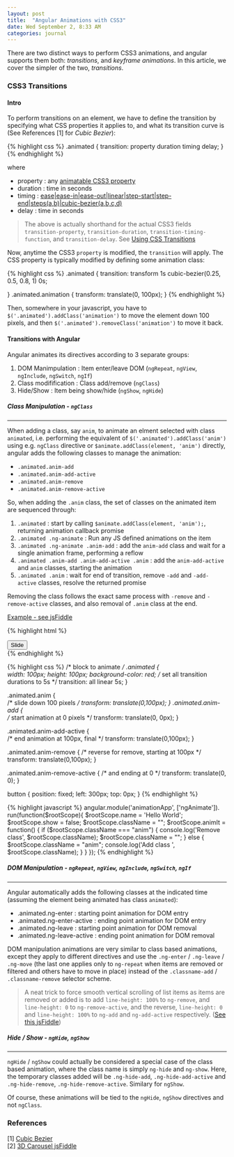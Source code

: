 ```yaml
---
layout: post
title:  "Angular Animations with CSS3"
date: Wed September 2, 8:33 AM
categories: journal
---
```


There are two distinct ways to perform CSS3 animations, and angular supports them both: *transitions*,
and *keyframe animations*.  In this article, we cover the simpler of the two, *transitions*.

### CSS3 Transitions

#### Intro
To perform transitions on an element, we have to define the transition by specifying what CSS properties it applies to, and what its transition curve is (See References [1] for *Cubic Bezier*):

{% highlight css %}
.animated {
  transition: property duration timing delay;
}
{% endhighlight %}

where

* property : any [animatable CSS3 property](https://developer.mozilla.org/en-US/docs/Web/CSS/CSS_animated_properties)
* duration : time in seconds
* timing  : [ease\|ease-in\|ease-out\|linear\|step-start\|step-end\|steps(a,b)\|cubic-bezier(a,b,c,d)]((https://developer.mozilla.org/en-US/docs/Web/CSS/transition-timing-function)
)
* delay   : time in seconds

> The above is actually shorthand for the actual CSS3 fields `transition-property`, `transition-duration`, `transition-timing-function`, and `transition-delay`.  See [Using CSS Transitions](https://developer.mozilla.org/en-US/docs/Web/Guide/CSS/Using_CSS_transitions)

Now, anytime the CSS3 `property` is modified, the `transition` will apply.  The CSS property is typically modified by defining some animation class:

{% highlight css %}
.animated {
  transition: transform 1s cubic-bezier(0.25, 0.5, 0.8, 1) 0s;
  
}
.animated.animation {
  transform: translate(0, 100px);
}
{% endhighlight %}

Then, somewhere in your javascript, you have to `$('.animated').addClass('animation')` to move the element down 100 pixels, and then `$('.animated').removeClass('animation')` to move it back.

#### Transitions with Angular
Angular animates its directives according to 3 separate groups:

1. DOM Manimpulation    : Item enter/leave DOM (`ngRepeat`, `ngView`, `ngInclude`, `ngSwitch`, `ngIf`)
2. Class modifification : Class add/remove (`ngClass`)
3. Hide/Show            : Item being show/hide (`ngShow`, `ngHide`)

##### Class Manipulation - `ngClass`

-----
When adding a class, say `anim`, to animate an elment selected with class `animated`, i.e. performing the equivalent of `$('.animated').addClass('anim')` using e.g. `ngClass` directive or `$animate.addClass(element, 'anim')` directly,  angular adds the following classes to manage the animation:

* `.animated.anim-add`
* `.animated.anim-add-active`
* `.animated.anim-remove`
* `.animated.anim-remove-active`

So, when adding the `.anim` class, the set of classes on the animated item are sequenced through:

1. `.animated` : start by calling `$animate.addClass(element, 'anim');`, returning animation callback promise
2. `.animated .ng-animate` : Run any JS defined animations on the item
3. `.animated .ng-animate .anim-add` : add the `anim-add` class and wait for a single animation frame, performing a reflow
4. `.animated .anim-add .anim-add-active .anim` : add the `anim-add-active` and `anim` classes, starting the animation
5. `.animated .anim` : wait for end of transition, remove `-add` and `-add-active` classes, resolve the returned promise

Removing the class follows the exact same process with `-remove` and `-remove-active` classes, and also removal of `.anim` class at the end.

[Example - see jsFiddle](http://jsfiddle.net/caasjj/xqpowyfa/)

{% highlight html %}
<div ng-app="animationApp" class="container">
    <!-- ngAnimate class add/remove triggered with ngClass -->
    <!-- bind the class to the scope value of slider, which -->
    <!-- we will set to 'anim', or '' with animIt() -->
    <div class="animated" ng-class="className">   
    </div>
    <button ng-click="animIt()">Slide</button>
</div>
{% endhighlight %}

{% highlight css %}
/* block to animate */
.animated {  
    width: 100px;
    height: 100px;
    background-color: red;
    /* set all transition durations to 5s */
    transition: all linear 5s;
}

.animated.anim {   
    /* slide down 100 pixels */
    transform: translate(0,100px);
}
.animated.anim-add {  
    /* start animation at 0 pixels */
    transform: translate(0, 0px);
}

.animated.anim-add-active {  
    /* end animation at 100px, final */
    transform: translate(0,100px);
}

.animated.anim-remove { 
    /* reverse for remove, starting at 100px */
    transform: translate(0,100px);
  }

.animated.anim-remove-active { 
    /* and ending at 0 */
    transform: translate(0, 0);
  }

button {
    position: fixed;
    left: 300px;
    top: 0px;
}
{% endhighlight %}

{% highlight javascript %}
angular.module('animationApp', ['ngAnimate']).
run(function($rootScope){
    $rootScope.name = 'Hello World';
    $rootScope.show = false;
    $rootScope.className = "";
    $rootScope.animIt = function() {        if ($rootScope.className === "anim") {
            console.log('Remove class', $rootScope.className);
            $rootScope.className = "";
        }
        else {
            $rootScope.className = "anim";
            console.log('Add class ', $rootScope.className);
        }
    }
});
{% endhighlight %} 
  

##### DOM Manipulation - `ngRepeat`, `ngView`, `ngInclude`, `ngSwitch`, `ngIf`

-----
Angular automatically adds the following classes at the indicated time (assuming the element being animated has class `animated`):

* .animated.ng-enter        : starting point animation for DOM entry
* .animated.ng-enter-active : ending point animation for DOM entry
* .animated.ng-leave        : starting point animation for DOM removal
* .animated.ng-leave-active : ending point animation for DOM removal

DOM manipulation animations are very similar to class based animations, except they apply to different directives and use the `.ng-enter` / `.ng-leave` / `.ng-move` (the last one applies only to `ng-repeat` when items are removed or filtered and others have to move in place) instead of the `.classname-add` / `.classname-remove` selector scheme.

> A neat trick to force smooth vertical scrolling of list items as items are removed or added is to add `line-height: 100%` to `ng-remove`, and `line-height: 0` to `ng-remove-active`, and the reverse, `line-height: 0` and `line-height: 100%` to `ng-add` and `ng-add-active` respectively. ([See this jsFiddle](http://jsfiddle.net/caasjj/aqxwguhb/))

##### Hide / Show - `ngHide`, `ngShow`

-----

`ngHide` / `ngShow` could actually be considered a special case of the class based animation, where the class name is simply `ng-hide` and `ng-show`.  Here, the temporary classes added will be `.ng-hide-add`, `.ng-hide-add-active` and `.ng-hide-remove`, `.ng-hide-remove-active`.  Similary for `ngShow`.

Of course, these animations will be tied to the `ngHide`, `ngShow` directives and not `ngClass`.


### References
[1] [Cubic Bezier](http://cubic-bezier.com/#.17,.67,.83,.67())<br>
[2] [3D Carousel jsFiddle](http://jsfiddle.net/caasjj/m51Lg525/)